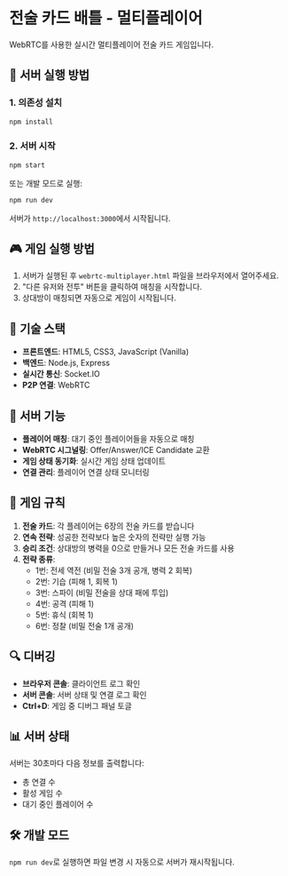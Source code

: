 # 전술 카드 배틀 - 멀티플레이어

WebRTC를 사용한 실시간 멀티플레이어 전술 카드 게임입니다.

## 🚀 서버 실행 방법

### 1. 의존성 설치
```bash
npm install
```

### 2. 서버 시작
```bash
npm start
```

또는 개발 모드로 실행:
```bash
npm run dev
```

서버가 `http://localhost:3000`에서 시작됩니다.

## 🎮 게임 실행 방법

1. 서버가 실행된 후 `webrtc-multiplayer.html` 파일을 브라우저에서 열어주세요.
2. "다른 유저와 전투" 버튼을 클릭하여 매칭을 시작합니다.
3. 상대방이 매칭되면 자동으로 게임이 시작됩니다.

## 🔧 기술 스택

- **프론트엔드**: HTML5, CSS3, JavaScript (Vanilla)
- **백엔드**: Node.js, Express
- **실시간 통신**: Socket.IO
- **P2P 연결**: WebRTC

## 📡 서버 기능

- **플레이어 매칭**: 대기 중인 플레이어들을 자동으로 매칭
- **WebRTC 시그널링**: Offer/Answer/ICE Candidate 교환
- **게임 상태 동기화**: 실시간 게임 상태 업데이트
- **연결 관리**: 플레이어 연결 상태 모니터링

## 🎯 게임 규칙

1. **전술 카드**: 각 플레이어는 6장의 전술 카드를 받습니다
2. **연속 전략**: 성공한 전략보다 높은 숫자의 전략만 실행 가능
3. **승리 조건**: 상대방의 병력을 0으로 만들거나 모든 전술 카드를 사용
4. **전략 종류**:
   - 1번: 전세 역전 (비밀 전술 3개 공개, 병력 2 회복)
   - 2번: 기습 (피해 1, 회복 1)
   - 3번: 스파이 (비밀 전술을 상대 패에 투입)
   - 4번: 공격 (피해 1)
   - 5번: 휴식 (회복 1)
   - 6번: 정찰 (비밀 전술 1개 공개)

## 🔍 디버깅

- **브라우저 콘솔**: 클라이언트 로그 확인
- **서버 콘솔**: 서버 상태 및 연결 로그 확인
- **Ctrl+D**: 게임 중 디버그 패널 토글

## 📊 서버 상태

서버는 30초마다 다음 정보를 출력합니다:
- 총 연결 수
- 활성 게임 수
- 대기 중인 플레이어 수

## 🛠️ 개발 모드

`npm run dev`로 실행하면 파일 변경 시 자동으로 서버가 재시작됩니다. 